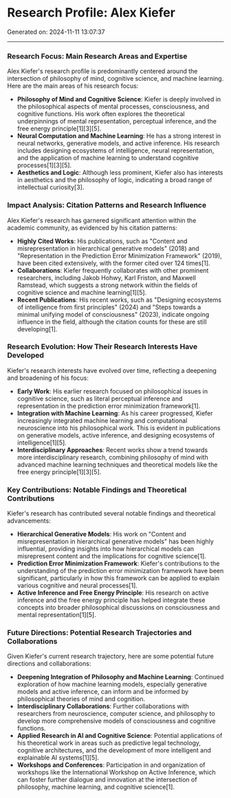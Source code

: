 # Research Profile: Alex Kiefer

Generated on: 2024-11-11 13:07:37

---

### Research Focus: Main Research Areas and Expertise

Alex Kiefer's research profile is predominantly centered around the intersection of philosophy of mind, cognitive science, and machine learning. Here are the main areas of his research focus:

- **Philosophy of Mind and Cognitive Science**: Kiefer is deeply involved in the philosophical aspects of mental processes, consciousness, and cognitive functions. His work often explores the theoretical underpinnings of mental representation, perceptual inference, and the free energy principle[1][3][5].
- **Neural Computation and Machine Learning**: He has a strong interest in neural networks, generative models, and active inference. His research includes designing ecosystems of intelligence, neural representation, and the application of machine learning to understand cognitive processes[1][3][5].
- **Aesthetics and Logic**: Although less prominent, Kiefer also has interests in aesthetics and the philosophy of logic, indicating a broad range of intellectual curiosity[3].

### Impact Analysis: Citation Patterns and Research Influence

Alex Kiefer's research has garnered significant attention within the academic community, as evidenced by his citation patterns:

- **Highly Cited Works**: His publications, such as "Content and misrepresentation in hierarchical generative models" (2018) and "Representation in the Prediction Error Minimization Framework" (2019), have been cited extensively, with the former cited over 124 times[1].
- **Collaborations**: Kiefer frequently collaborates with other prominent researchers, including Jakob Hohwy, Karl Friston, and Maxwell Ramstead, which suggests a strong network within the fields of cognitive science and machine learning[1][5].
- **Recent Publications**: His recent works, such as "Designing ecosystems of intelligence from first principles" (2024) and "Steps towards a minimal unifying model of consciousness" (2023), indicate ongoing influence in the field, although the citation counts for these are still developing[1].

### Research Evolution: How Their Research Interests Have Developed

Kiefer's research interests have evolved over time, reflecting a deepening and broadening of his focus:

- **Early Work**: His earlier research focused on philosophical issues in cognitive science, such as literal perceptual inference and representation in the prediction error minimization framework[1].
- **Integration with Machine Learning**: As his career progressed, Kiefer increasingly integrated machine learning and computational neuroscience into his philosophical work. This is evident in publications on generative models, active inference, and designing ecosystems of intelligence[1][5].
- **Interdisciplinary Approaches**: Recent works show a trend towards more interdisciplinary research, combining philosophy of mind with advanced machine learning techniques and theoretical models like the free energy principle[1][3][5].

### Key Contributions: Notable Findings and Theoretical Contributions

Kiefer's research has contributed several notable findings and theoretical advancements:

- **Hierarchical Generative Models**: His work on "Content and misrepresentation in hierarchical generative models" has been highly influential, providing insights into how hierarchical models can misrepresent content and the implications for cognitive science[1].
- **Prediction Error Minimization Framework**: Kiefer's contributions to the understanding of the prediction error minimization framework have been significant, particularly in how this framework can be applied to explain various cognitive and neural processes[1].
- **Active Inference and Free Energy Principle**: His research on active inference and the free energy principle has helped integrate these concepts into broader philosophical discussions on consciousness and mental representation[1][5].

### Future Directions: Potential Research Trajectories and Collaborations

Given Kiefer's current research trajectory, here are some potential future directions and collaborations:

- **Deepening Integration of Philosophy and Machine Learning**: Continued exploration of how machine learning models, especially generative models and active inference, can inform and be informed by philosophical theories of mind and cognition.
- **Interdisciplinary Collaborations**: Further collaborations with researchers from neuroscience, computer science, and philosophy to develop more comprehensive models of consciousness and cognitive functions.
- **Applied Research in AI and Cognitive Science**: Potential applications of his theoretical work in areas such as predictive legal technology, cognitive architectures, and the development of more intelligent and explainable AI systems[1][5].
- **Workshops and Conferences**: Participation in and organization of workshops like the International Workshop on Active Inference, which can foster further dialogue and innovation at the intersection of philosophy, machine learning, and cognitive science[1].
